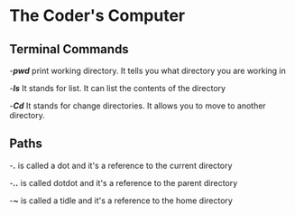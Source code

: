 # The Coder's Computer #

## **Terminal Commands** ##
-***pwd*** print working directory. It tells you what directory you are working in

-***ls*** It stands for list. It can list the contents of the directory

-***Cd*** It stands for change directories. It allows you to move to another directory.

## **Paths** ##

-***.*** is called a dot and it's a reference to the current directory

-***..*** is called dotdot and it's a reference to the parent directory

-***~*** is called a tidle and it's a reference to the home directory
